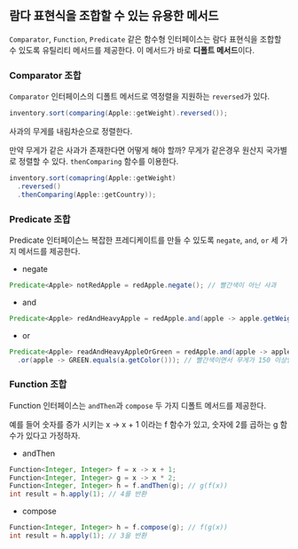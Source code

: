 ## 람다 표현식을 조합할 수 있는 유용한 메서드
`Comparator`, `Function`, `Predicate` 같은 함수형 인터페이스는 람다 표현식을 조합할 수 있도록 유틸리티 메서드를 제공한다. 이 메서드가 바로 **디폴트 메서드**이다.

### Comparator 조합
`Comparator` 인터페이스의 디폴트 메서드로 역정렬을 지원하는 `reversed`가 있다.
```Java
inventory.sort(comparing(Apple::getWeight).reversed());
```
사과의 무게를 내림차순으로 정렬한다.

만약 무게가 같은 사과가 존재한다면 어떻게 해야 할까? 무게가 같은경우 원산지 국가별로 정렬할 수 있다. `thenComparing` 함수를 이용한다.
```Java
inventory.sort(comapring(Apple::getWeight)
  .reversed()
  .thenComparing(Apple::getCountry));
```

### Predicate 조합
Predicate 인터페이슨느 복잡한 프레디케이트를 만들 수 있도록 `negate`, `and`, `or` 세 가지 메서드를 제공한다.
- negate
```Java
Predicate<Apple> notRedApple = redApple.negate(); // 빨간색이 아닌 사과
```
- and
```Java
Predicate<Apple> redAndHeavyApple = redApple.and(apple -> apple.getWeight() > 150); // 빨간색 그리고 무게가 150 이상인 사과
```
- or
```Java
Predicate<Apple> readAndHeavyAppleOrGreen = redApple.and(apple -> apple.getWeight() > 150)
  .or(apple -> GREEN.equals(a.getColor())); // 빨간색이면서 무게가 150 이상인 사과 또는 그냥 초록사과
```

### Function 조합
Function 인터페이스는 `andThen`과 `compose` 두 가지 디폴트 메서드를 제공한다.

예를 들어 숫자를 증가 시키는 x -> x + 1 이라는 f 함수가 있고, 숫자에 2를 곱하는 g 함수가 있다고 가정하자.

- andThen
```Java
Function<Integer, Integer> f = x -> x + 1;
Function<Integer, Integer> g = x -> x * 2;
Function<Integer, Integer> h = f.andThen(g); // g(f(x))
int result = h.apply(1); // 4를 반환
```
- compose
```Java
Function<Integer, Integer> h = f.compose(g); // f(g(x))
int result = h.apply(1); // 3을 반환
```

